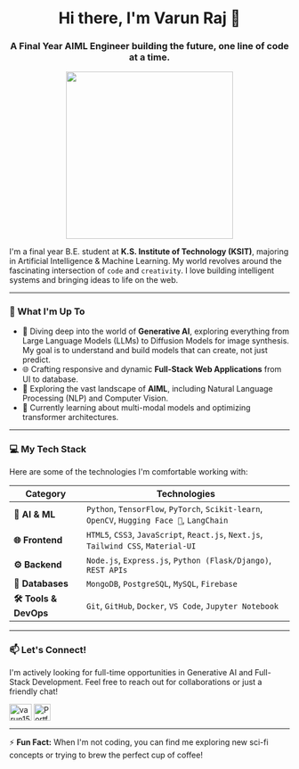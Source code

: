 <h1 align="center">Hi there, I'm Varun Raj 👋</h1>
<h3 align="center">A Final Year AIML Engineer building the future, one line of code at a time.</h3>

<p align="center">
  <img src="https://media.giphy.com/media/XVfB1wbDxyPYI/giphy.gif" width="300" />
</p>

I'm a final year B.E. student at **K.S. Institute of Technology (KSIT)**, majoring in Artificial Intelligence & Machine Learning. My world revolves around the fascinating intersection of `code` and `creativity`. I love building intelligent systems and bringing ideas to life on the web.

---

### 🚀 What I'm Up To

- 🧠 Diving deep into the world of **Generative AI**, exploring everything from Large Language Models (LLMs) to Diffusion Models for image synthesis. My goal is to understand and build models that can create, not just predict.
- 🌐 Crafting responsive and dynamic **Full-Stack Web Applications** from UI to database.
- 🤖 Exploring the vast landscape of **AIML**, including Natural Language Processing (NLP) and Computer Vision.
- 🌱 Currently learning about multi-modal models and optimizing transformer architectures.

---

### 💻 My Tech Stack

Here are some of the technologies I'm comfortable working with:

| Category               | Technologies                                                                                             |
| ---------------------- | -------------------------------------------------------------------------------------------------------- |
| **🤖 AI & ML** | `Python`, `TensorFlow`, `PyTorch`, `Scikit-learn`, `OpenCV`, `Hugging Face 🤗`, `LangChain`                    |
| **🌐 Frontend** | `HTML5`, `CSS3`, `JavaScript`, `React.js`, `Next.js`, `Tailwind CSS`, `Material-UI`                           |
| **⚙️ Backend** | `Node.js`, `Express.js`, `Python (Flask/Django)`, `REST APIs`                                                |
| **💾 Databases** | `MongoDB`, `PostgreSQL`, `MySQL`, `Firebase`                                                               |
| **🛠️ Tools & DevOps** | `Git`, `GitHub`, `Docker`, `VS Code`, `Jupyter Notebook`                                                     |

---

### 📫 Let's Connect!

I'm actively looking for full-time opportunities in Generative AI and Full-Stack Development. Feel free to reach out for collaborations or just a friendly chat!

<p align="left">
<a href="https://linkedin.com/in/varun1504" target="blank"><img align="center" src="https://raw.githubusercontent.com/rahuldkjain/github-profile-readme-generator/master/src/images/icons/Social/linked-in-alt.svg" alt="varun1504" height="30" width="40" /></a>
<a href="www.google.com" target="blank"><img align="center" src="https://img.icons8.com/color/48/000000/briefcase.png" alt="Portfolio" height="30" width="30" /></a>
</p>

---

⚡ **Fun Fact:** When I'm not coding, you can find me exploring new sci-fi concepts or trying to brew the perfect cup of coffee!
